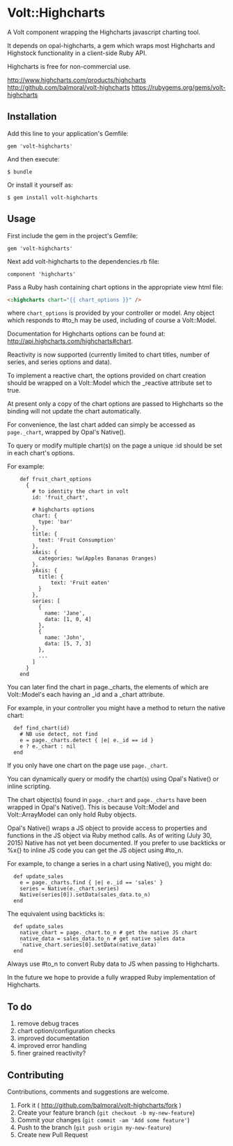 # Volt::Highcharts

A Volt component wrapping the Highcharts javascript charting tool.

It depends on opal-highcharts, a gem which wraps most Highcharts and Highstock functionality in a client-side Ruby API.

Highcharts is free for non-commercial use.

http://www.highcharts.com/products/highcharts
http://github.com/balmoral/volt-highcharts
https://rubygems.org/gems/volt-highcharts

## Installation

Add this line to your application's Gemfile:

    gem 'volt-highcharts'

And then execute:

    $ bundle

Or install it yourself as:

    $ gem install volt-highcharts

## Usage

First include the gem in the project's Gemfile:

```gem 'volt-highcharts'```

Next add volt-highcharts to the dependencies.rb file:

```component 'highcharts'```

Pass a Ruby hash containing chart options in the appropriate view html file:

```html
<:highcharts chart="{{ chart_options }}" />
```

where `chart_options` is provided by your controller or model. Any object which responds to #to_h may be used, including of course a Volt::Model.

Documentation for Highcharts options can be found at: http://api.highcharts.com/highcharts#chart.

Reactivity is now supported (currently limited to chart titles, number of series, and series options and data).

To implement a reactive chart, the options provided on chart creation should be wrapped on a Volt::Model which the _reactive attribute set to true.
  
At present only a copy of the chart options are passed to Highcharts so the binding will not update the chart automatically.
 
For convenience, the last chart added can simply be accessed as ```page._chart```, wrapped by Opal's Native().
 
To query or modify multiple chart(s) on the page a unique :id should be set in each chart's options. 

For example:
```
    def fruit_chart_options
      {
        # to identity the chart in volt
        id: 'fruit_chart',
        
        # highcharts options
        chart: {
          type: 'bar'
        },
        title: {
          text: 'Fruit Consumption'
        },
        xAxis: {
          categories: %w(Apples Bananas Oranges)
        },
        yAxis: {
          title: {
              text: 'Fruit eaten'
          }
        },
        series: [
          {
            name: 'Jane',
            data: [1, 0, 4]
          },
          {
            name: 'John',
            data: [5, 7, 3]
          },
          ...
        ]
      }
    end
```

You can later find the chart in page._charts, the elements of which are Volt::Model's each having an _id and a _chart attribute.

For example, in your controller you might have a method to return the native chart:
```
  def find_chart(id)
    # NB use detect, not find
    e = page._charts.detect { |e| e._id == id }
    e ? e._chart : nil
  end
```
If you only have one chart on the page use ```page._chart```.

You can dynamically query or modify the chart(s) using Opal's Native() or inline scripting.

The chart object(s) found in ```page._chart``` and ```page._charts``` have been wrapped in Opal's Native(). This is because Volt::Model and Volt::ArrayModel can only hold Ruby objects.   

Opal's Native() wraps a JS object to provide access to properties and functions in the JS object via Ruby method calls. As of writing (July 30, 2015) Native has not yet been documented. If you prefer to use backticks or %x{} to inline JS code you can get the JS object using #to_n.

For example, to change a series in a chart using Native(), you might do:
```
  def update_sales
    e = page._charts.find { |e| e._id == 'sales' }
    series = Native(e._chart.series)
    Native(series[0]).setData(sales_data.to_n)
  end
```
The equivalent using backticks is:
```
  def update_sales
    native_chart = page._chart.to_n # get the native JS chart
    native_data = sales_data.to_n # get native sales data
    `native_chart.series[0].setData(native_data)`
  end
```

Always use #to_n to convert Ruby data to JS when passing to Highcharts.

In the future we hope to provide a fully wrapped Ruby implementation of Highcharts.

## To do

1. remove debug traces
2. chart option/configuration checks
3. improved documentation
4. improved error handling
5. finer grained reactivity?

## Contributing

Contributions, comments and suggestions are welcome.
 
1. Fork it ( http://github.com/balmoral/volt-highcharts/fork )
2. Create your feature branch (`git checkout -b my-new-feature`)
3. Commit your changes (`git commit -am 'Add some feature'`)
4. Push to the branch (`git push origin my-new-feature`)
5. Create new Pull Request
